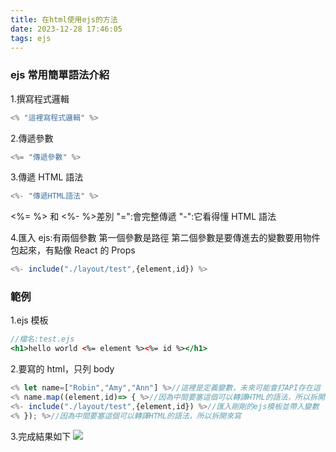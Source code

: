 ```yaml
---
title: 在html使用ejs的方法
date: 2023-12-28 17:46:05
tags: ejs
---
```


### ejs 常用簡單語法介紹

1.撰寫程式邏輯

```jsx
<% "這裡寫程式邏輯" %>
```

2.傳遞參數

```jsx
<%= "傳遞參數" %>
```

3.傳遞 HTML 語法

```jsx
<%- "傳遞HTML語法" %>
```

<!-- more -->

<%= %> 和 <%- %>差別
"=":會完整傳遞
"-":它看得懂 HTML 語法

4.匯入 ejs:有兩個參數
第一個參數是路徑
第二個參數是要傳進去的變數要用物件包起來，有點像 React 的 Props

```jsx
<%- include("./layout/test",{element,id}) %>
```

### 範例

1.ejs 模板

```jsx
//檔名:test.ejs
<h1>hello world <%= element %><%= id %></h1>
```

2.要寫的 html，只列 body

```jsx
<% let name=["Robin","Amy","Ann"] %>//這裡是定義變數，未來可能會打API存在這
<% name.map((element,id)=> { %>//因為中間要塞這個可以轉譯HTML的語法，所以拆開來寫
<%- include("./layout/test",{element,id}) %>//匯入剛剛的ejs模板並帶入變數
<% }); %>//因為中間要塞這個可以轉譯HTML的語法，所以拆開來寫
```

3.完成結果如下
![](https://i.imgur.com/B91Jqx1.png)
